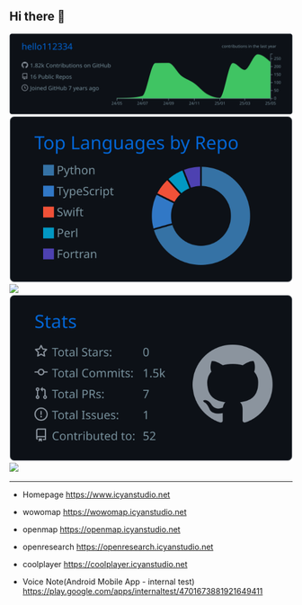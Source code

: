 ## Hi there 👋

<!--
**hello112334/hello112334** is a ✨ _special_ ✨ repository because its `README.md` (this file) appears on your GitHub profile.

Here are some ideas to get you started:

- 🔭 I’m currently working on ...
- 🌱 I’m currently learning ...
- 👯 I’m looking to collaborate on ...
- 🤔 I’m looking for help with ...
- 💬 Ask me about ...
- 📫 How to reach me: ...
- 😄 Pronouns: ...
- ⚡ Fun fact: ...
-->

[![](./profile-summary-card-output/github_dark/0-profile-details.svg)](https://github.com/vn7n24fzkq/github-profile-summary-cards)
[![](./profile-summary-card-output/github_dark/1-repos-per-language.svg)](https://github.com/vn7n24fzkq/github-profile-summary-cards) [![](./2-most-commit-language.svg)](https://github.com/vn7n24fzkq/github-profile-summary-cards)
[![](./profile-summary-card-output/github_dark/3-stats.svg)](https://github.com/vn7n24fzkq/github-profile-summary-cards) [![](./4-productive-time.svg)](https://github.com/vn7n24fzkq/github-profile-summary-cards)


---

- Homepage
https://www.icyanstudio.net

- wowomap
https://wowomap.icyanstudio.net

- openmap
https://openmap.icyanstudio.net

- openresearch
https://openresearch.icyanstudio.net

- coolplayer
https://coolplayer.icyanstudio.net

- Voice Note(Android Mobile App - internal test)
https://play.google.com/apps/internaltest/4701673881921649411

